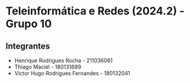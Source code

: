 # Teleinformática e Redes (2024.2) - Grupo 10

## Integrantes

- Henrique Rodrigues Rocha - 211036061
- Thiago Maciel - 180131699
- Victor Hugo Rodrigues Fernandes - 180132041
